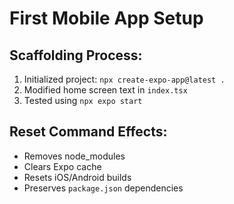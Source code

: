 # First Mobile App Setup

## Scaffolding Process:
1. Initialized project: `npx create-expo-app@latest .`
2. Modified home screen text in `index.tsx`
3. Tested using `npx expo start`

## Reset Command Effects:
- Removes node_modules
- Clears Expo cache
- Resets iOS/Android builds
- Preserves `package.json` dependencies